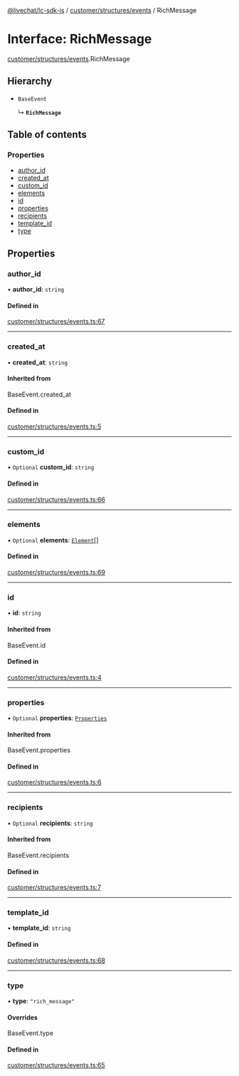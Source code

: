 [@livechat/lc-sdk-js](../README.md) / [customer/structures/events](../modules/customer_structures_events.md) / RichMessage

# Interface: RichMessage

[customer/structures/events](../modules/customer_structures_events.md).RichMessage

## Hierarchy

- `BaseEvent`

  ↳ **`RichMessage`**

## Table of contents

### Properties

- [author\_id](customer_structures_events.RichMessage.md#author_id)
- [created\_at](customer_structures_events.RichMessage.md#created_at)
- [custom\_id](customer_structures_events.RichMessage.md#custom_id)
- [elements](customer_structures_events.RichMessage.md#elements)
- [id](customer_structures_events.RichMessage.md#id)
- [properties](customer_structures_events.RichMessage.md#properties)
- [recipients](customer_structures_events.RichMessage.md#recipients)
- [template\_id](customer_structures_events.RichMessage.md#template_id)
- [type](customer_structures_events.RichMessage.md#type)

## Properties

### author\_id

• **author\_id**: `string`

#### Defined in

[customer/structures/events.ts:67](https://github.com/livechat/lc-sdk-js/blob/5f5afdd/src/customer/structures/events.ts#L67)

___

### created\_at

• **created\_at**: `string`

#### Inherited from

BaseEvent.created\_at

#### Defined in

[customer/structures/events.ts:5](https://github.com/livechat/lc-sdk-js/blob/5f5afdd/src/customer/structures/events.ts#L5)

___

### custom\_id

• `Optional` **custom\_id**: `string`

#### Defined in

[customer/structures/events.ts:66](https://github.com/livechat/lc-sdk-js/blob/5f5afdd/src/customer/structures/events.ts#L66)

___

### elements

• `Optional` **elements**: [`Element`](customer_structures_events.Element.md)[]

#### Defined in

[customer/structures/events.ts:69](https://github.com/livechat/lc-sdk-js/blob/5f5afdd/src/customer/structures/events.ts#L69)

___

### id

• **id**: `string`

#### Inherited from

BaseEvent.id

#### Defined in

[customer/structures/events.ts:4](https://github.com/livechat/lc-sdk-js/blob/5f5afdd/src/customer/structures/events.ts#L4)

___

### properties

• `Optional` **properties**: [`Properties`](customer_structures_structures.Properties.md)

#### Inherited from

BaseEvent.properties

#### Defined in

[customer/structures/events.ts:6](https://github.com/livechat/lc-sdk-js/blob/5f5afdd/src/customer/structures/events.ts#L6)

___

### recipients

• `Optional` **recipients**: `string`

#### Inherited from

BaseEvent.recipients

#### Defined in

[customer/structures/events.ts:7](https://github.com/livechat/lc-sdk-js/blob/5f5afdd/src/customer/structures/events.ts#L7)

___

### template\_id

• **template\_id**: `string`

#### Defined in

[customer/structures/events.ts:68](https://github.com/livechat/lc-sdk-js/blob/5f5afdd/src/customer/structures/events.ts#L68)

___

### type

• **type**: ``"rich_message"``

#### Overrides

BaseEvent.type

#### Defined in

[customer/structures/events.ts:65](https://github.com/livechat/lc-sdk-js/blob/5f5afdd/src/customer/structures/events.ts#L65)
